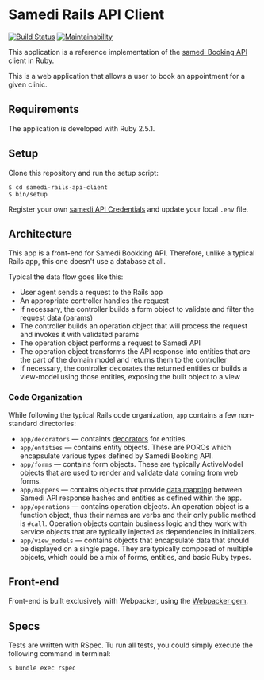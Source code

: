 # Samedi Rails API Client

[![Build Status](https://travis-ci.com/samedi/rails-booking-api.svg?branch=master)](https://travis-ci.com/samedi/rails-booking-api)
[![Maintainability](https://api.codeclimate.com/v1/badges/a6e420e01c5f81df5b1b/maintainability)](https://codeclimate.com/github/samedi/rails-booking-api/maintainability)

This application is a reference implementation of the [samedi Booking API](https://wiki.samedi.de/display/doc/Booking+API) client in Ruby.

This is a web application that allows a user to book an appointment for a given clinic.

## Requirements

The application is developed with Ruby 2.5.1.

## Setup

Clone this repository and run the setup script:

```
$ cd samedi-rails-api-client
$ bin/setup
```

Register your own [samedi API Credentials](https://patient.samedi.de/api/signup) and update your local `.env` file.

## Architecture

This app is a front-end for Samedi Bookking API.
Therefore, unlike a typical Rails app, this one doesn't use a database at all.

Typical the data flow goes like this:

* User agent sends a request to the Rails app
* An appropriate controller handles the request
* If necessary, the controller builds a form object to validate and filter the request data (params)
* The controller builds an operation object that will process the request and invokes it with validated params
* The operation object performs a request to Samedi API
* The operation object transforms the API response into entities that are the part of the domain model and returns them to the controller
* If necessary, the controller decorates the returned entities or builds a view-model using those entities, exposing the built object to a view

### Code Organization

While following the typical Rails code organization, `app` contains a few non-standard directories:

* `app/decorators` — containts [decorators](https://en.wikipedia.org/wiki/Decorator_pattern) for entities.
* `app/entities` — contains entity objects. These are POROs which encapsulate various types defined by Samedi Booking API.
* `app/forms` — contains form objects. These are typically ActiveModel objects that are used to render and validate data coming from web forms.
* `app/mappers` — contains objects that provide [data mapping](https://en.wikipedia.org/wiki/Data_mapper_pattern) between Samedi API response hashes and entities as defined within the app.
* `app/operations` — contains operation objects. An operation object is a function object, thus their names are verbs and their only public method is `#call`.
  Operation objects contain business logic and they work with service objects that are typically injected as dependencies in initializers.
* `app/view_models` — contains objects that encapsulate data that should be displayed on a single page.
  They are typically composed of multiple objcets, which could be a mix of forms, entities, and basic Ruby types.

## Front-end

Front-end is built exclusively with Webpacker, using the [Webpacker gem](https://github.com/rails/webpacker).

## Specs

Tests are written with RSpec. Tu run all tests, you could simply execute the following command in terminal:

```
$ bundle exec rspec
```
